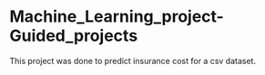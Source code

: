# Machine_Learning_project-Guided_projects

This project was done to predict insurance cost for a csv dataset.
